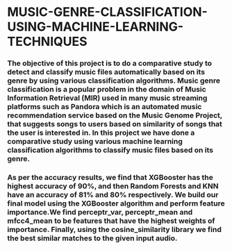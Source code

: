 # MUSIC-GENRE-CLASSIFICATION-USING-MACHINE-LEARNING-TECHNIQUES

<H3>The objective of this project is to do a comparative study to detect and classify music files automatically based on 
its genre by using various classification algorithms. Music genre classification is a popular problem in the 
domain of Music Information Retrieval (MIR) used in many music streaming platforms such as Pandora which 
is an automated music recommendation service based on the Music Genome Project, that suggests songs to 
users based on similarity of songs that the user is interested in. In this project we have done a comparative study 
using various machine learning classification algorithms to classify music files based on its genre.</H3>

<H3>As per the accuracy results, we find that XGBooster has the highest accuracy of 90%, and then Random 
Forests and KNN have an accuracy of 81% and 80% respectively. We build our final model using the 
XGBooster algorithm and perform feature importance.We find perceptr_var, perceptr_mean and 
mfcc4_mean to be features that have the highest weights of importance. Finally, using the cosine_similarity 
library we find the best similar matches to the given input audio.</H3>
